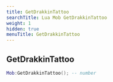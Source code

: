 ```yaml
---
title: GetDrakkinTattoo
searchTitle: Lua Mob GetDrakkinTattoo
weight: 1
hidden: true
menuTitle: GetDrakkinTattoo
---
```

## GetDrakkinTattoo
```lua
Mob:GetDrakkinTattoo(); -- number
```